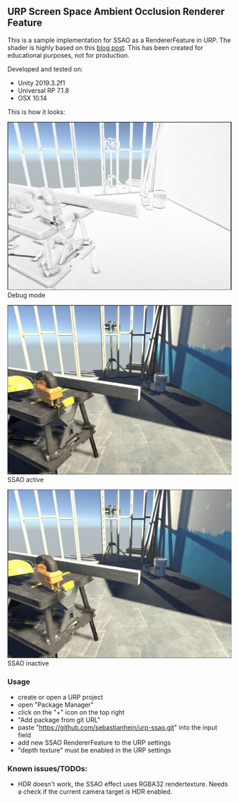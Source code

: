 ## URP Screen Space Ambient Occlusion Renderer Feature

This is a sample implementation for SSAO as a RendererFeature in URP. The shader is highly based on this [blog post](http://theorangeduck.com/page/pure-depth-ssao). This has been created for educational purposes, not for production.

Developed and tested on:
* Unity 2019.3.2f1
* Universal RP 7.1.8
* OSX 10.14

This is how it looks: 

![Debug](ssao_debug.jpg)
Debug mode

![Enabled](ssao_enabled.jpg)
SSAO active

![Disabled](ssao_disabled.jpg)
SSAO inactive

### Usage
* create or open a URP project
* open "Package Manager"
* click on the "+" icon on the top right
* "Add package from git URL"
* paste "https://github.com/sebastianhein/urp-ssao.git" into the input field
* add new SSAO RendererFeature to the URP settings 
* "depth texture" must be enabled in the URP settings

### Known issues/TODOs:
* HDR doesn't work, the SSAO effect uses RGBA32 rendertexture. Needs a check if the current camera target is HDR enabled.

